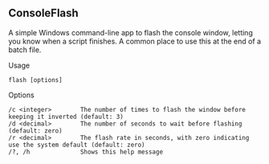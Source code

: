 ConsoleFlash
------------

A simple Windows command-line app to flash the console window, letting you know
when a script finishes. A common place to use this at the end of a batch file.


Usage

    flash [options]

Options

    /c <integer>        The number of times to flash the window before keeping it inverted (default: 3)
    /d <decimal>        The number of seconds to wait before flashing (default: zero)
    /r <decimal>        The flash rate in seconds, with zero indicating use the system default (default: zero)
    /?, /h              Shows this help message
